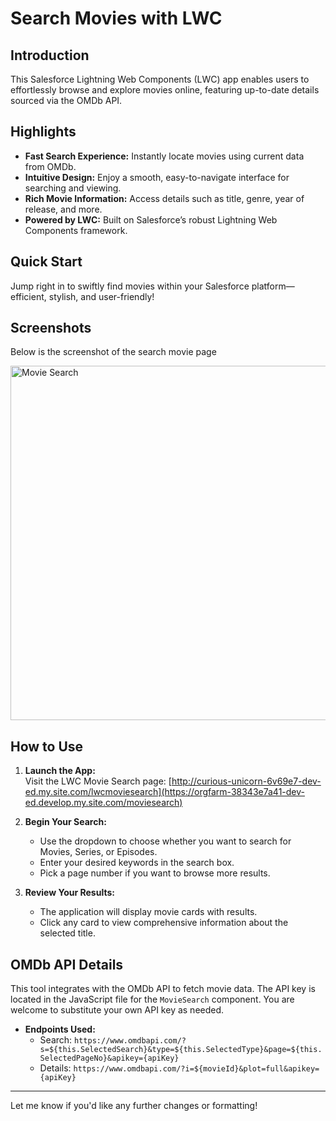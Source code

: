 # Search Movies with LWC

## Introduction
This Salesforce Lightning Web Components (LWC) app enables users to effortlessly browse and explore movies online, featuring up-to-date details sourced via the OMDb API.

## Highlights
- **Fast Search Experience:** Instantly locate movies using current data from OMDb.
- **Intuitive Design:** Enjoy a smooth, easy-to-navigate interface for searching and viewing.
- **Rich Movie Information:** Access details such as title, genre, year of release, and more.
- **Powered by LWC:** Built on Salesforce’s robust Lightning Web Components framework.

## Quick Start
Jump right in to swiftly find movies within your Salesforce platform—efficient, stylish, and user-friendly!

## Screenshots
Below is the screenshot of the search movie page

<img width="1100" height="567" alt="Movie Search" src="https://github.com/user-attachments/assets/225e1491-de29-4ecc-a43f-3634c9d93ee3" />


## How to Use
1. **Launch the App:**  
   Visit the LWC Movie Search page: [http://curious-unicorn-6v69e7-dev-ed.my.site.com/lwcmoviesearch](https://orgfarm-38343e7a41-dev-ed.develop.my.site.com/moviesearch)

2. **Begin Your Search:**  
   - Use the dropdown to choose whether you want to search for Movies, Series, or Episodes.
   - Enter your desired keywords in the search box.
   - Pick a page number if you want to browse more results.

3. **Review Your Results:**  
   - The application will display movie cards with results.
   - Click any card to view comprehensive information about the selected title.

## OMDb API Details
This tool integrates with the OMDb API to fetch movie data. The API key is located in the JavaScript file for the `MovieSearch` component. You are welcome to substitute your own API key as needed.

- **Endpoints Used:**
  - Search: `https://www.omdbapi.com/?s=${this.SelectedSearch}&type=${this.SelectedType}&page=${this.SelectedPageNo}&apikey={apiKey}`
  - Details: `https://www.omdbapi.com/?i=${movieId}&plot=full&apikey={apiKey}`

---

Let me know if you'd like any further changes or formatting!
